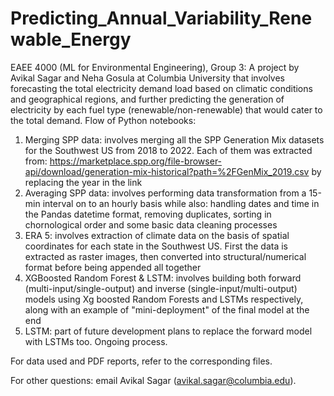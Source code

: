 # Predicting_Annual_Variability_Renewable_Energy

EAEE 4000 (ML for Environmental Engineering), Group 3: A project by Avikal Sagar and Neha Gosula at Columbia University that involves forecasting the total electricity demand load based on climatic conditions and geographical regions, and further predicting the generation of electricity by each fuel type (renewable/non-renewable) that would cater to the total demand. Flow of Python notebooks:

1. Merging SPP data: involves merging all the SPP Generation Mix datasets for the Southwest US from 2018 to 2022. Each of them was extracted from: https://marketplace.spp.org/file-browser-api/download/generation-mix-historical?path=%2FGenMix_2019.csv by replacing the year in the link
2. Averaging SPP data: involves performing data transformation from a 15-min interval on to an hourly basis while also: handling dates and time in the Pandas datetime format, removing duplicates, sorting in chornological order and some basic data cleaning processes
3. ERA 5: involves extraction of climate data on the basis of spatial coordinates for each state in the Southwest US. First the data is extracted as raster images, then converted into structural/numerical format before being appended all together
4. XGBoosted Random Forest & LSTM: involves building both forward (multi-input/single-output) and inverse (single-input/multi-output) models using Xg boosted Random Forests and LSTMs respectively, along with an example of "mini-deployment" of the final model at the end
5. LSTM: part of future development plans to replace the forward model with LSTMs too. Ongoing process.

For data used and PDF reports, refer to the corresponding files.

For other questions: email Avikal Sagar (avikal.sagar@columbia.edu).
